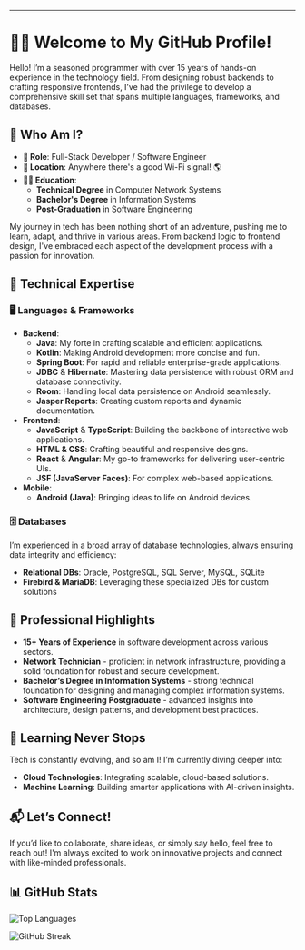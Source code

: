 ---

# 👨‍💻 **Welcome to My GitHub Profile!**

Hello! I’m a seasoned programmer with over 15 years of hands-on experience in the technology field. From designing robust backends to crafting responsive frontends, I’ve had the privilege to develop a comprehensive skill set that spans multiple languages, frameworks, and databases.

## 🌟 **Who Am I?**

- **💼 Role**: Full-Stack Developer / Software Engineer
- **📍 Location**: Anywhere there's a good Wi-Fi signal! 🌎
- **👨‍🎓 Education**:
  - **Technical Degree** in Computer Network Systems
  - **Bachelor's Degree** in Information Systems
  - **Post-Graduation** in Software Engineering
  
My journey in tech has been nothing short of an adventure, pushing me to learn, adapt, and thrive in various areas. From backend logic to frontend design, I've embraced each aspect of the development process with a passion for innovation.

## 🚀 **Technical Expertise**

### 🖥 **Languages & Frameworks**
- **Backend**:
  - **Java**: My forte in crafting scalable and efficient applications.
  - **Kotlin**: Making Android development more concise and fun.
  - **Spring Boot**: For rapid and reliable enterprise-grade applications.
  - **JDBC** & **Hibernate**: Mastering data persistence with robust ORM and database connectivity.
  - **Room**: Handling local data persistence on Android seamlessly.
  - **Jasper Reports**: Creating custom reports and dynamic documentation.
- **Frontend**:
  - **JavaScript** & **TypeScript**: Building the backbone of interactive web applications.
  - **HTML & CSS**: Crafting beautiful and responsive designs.
  - **React** & **Angular**: My go-to frameworks for delivering user-centric UIs.
  - **JSF (JavaServer Faces)**: For complex web-based applications.
- **Mobile**:
  - **Android (Java)**: Bringing ideas to life on Android devices.

### 🗄 **Databases**
I’m experienced in a broad array of database technologies, always ensuring data integrity and efficiency:
- **Relational DBs**: Oracle, PostgreSQL, SQL Server, MySQL, SQLite
- **Firebird & MariaDB**: Leveraging these specialized DBs for custom solutions

## 💼 **Professional Highlights**
- **15+ Years of Experience** in software development across various sectors.
- **Network Technician** - proficient in network infrastructure, providing a solid foundation for robust and secure development.
- **Bachelor’s Degree in Information Systems** - strong technical foundation for designing and managing complex information systems.
- **Software Engineering Postgraduate** - advanced insights into architecture, design patterns, and development best practices.

## 🌱 **Learning Never Stops**
Tech is constantly evolving, and so am I! I’m currently diving deeper into:
- **Cloud Technologies**: Integrating scalable, cloud-based solutions.
- **Machine Learning**: Building smarter applications with AI-driven insights.

## 📬 **Let’s Connect!**
If you’d like to collaborate, share ideas, or simply say hello, feel free to reach out! I'm always excited to work on innovative projects and connect with like-minded professionals.


## 📊 **GitHub Stats**

![Top Languages](https://github-readme-stats.vercel.app/api/top-langs/?username=DavidCabral&layout=compact&theme=tokyonight)

![GitHub Streak](https://github-readme-streak-stats.herokuapp.com/?user=DavidCabral&theme=tokyonight)




